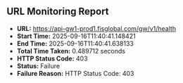 ## URL Monitoring Report

- **URL:** https://api-gw1-prod1.fisglobal.com/gw/v1/health
- **Start Time:** 2025-09-16T11:40:41.148421
- **End Time:** 2025-09-16T11:40:41.638133
- **Total Time Taken:** 0.489712 seconds
- **HTTP Status Code:** 403
- **Status:** Failure
- **Failure Reason:** HTTP Status Code: 403
